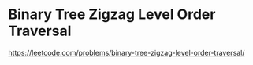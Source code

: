 # Binary Tree Zigzag Level Order Traversal

https://leetcode.com/problems/binary-tree-zigzag-level-order-traversal/

